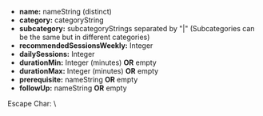 - **name:** nameString (distinct)
- **category:** categoryString
- **subcategory:** subcategoryStrings separated by "|" (Subcategories can be the same but in different categories)
- **recommendedSessionsWeekly:** Integer
- **dailySessions:** Integer
- **durationMin:** Integer (minutes) **OR** empty
- **durationMax:** Integer (minutes) **OR** empty
- **prerequisite:** nameString **OR** empty
- **followUp:** nameString **OR** empty

Escape Char: \